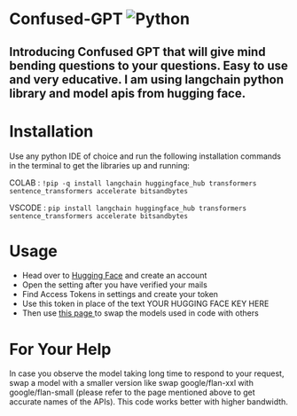 # Confused-GPT ![Python](https://img.shields.io/badge/python-3670A0?style=for-the-badge&logo=python&logoColor=ffdd54)
## Introducing Confused GPT that will give mind bending questions to your questions. Easy to use and very educative. I am using langchain python library and model apis from hugging face.

# Installation
Use any python IDE of choice and run the following installation commands in the terminal to get the libraries up and running:

COLAB : ``` !pip -q install langchain huggingface_hub transformers sentence_transformers accelerate bitsandbytes ```   

VSCODE : ``` pip install langchain huggingface_hub transformers sentence_transformers accelerate bitsandbytes ```

# Usage
<ul>
<li> Head over to <a href = "https://huggingface.co/login">Hugging Face</a> and create an account</li>
<li> Open the setting after you have verified your mails</li>
<li> Find Access Tokens in settings and create your token</li>
<li> Use this token in place of the text YOUR HUGGING FACE KEY HERE</li>
<li> Then use <a href = "https://huggingface.co/models?pipeline_tag=text2text-generation&sort=trending"> this page </a> to swap the models used in code with others</li>
</ul>

# For Your Help
In case you observe the model taking long time to respond to your request, swap a model with a smaller version like swap google/flan-xxl with google/flan-small (please refer to the page mentioned above to get accurate names of the APIs). This code works better with higher bandwidth.
